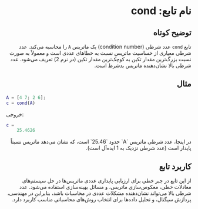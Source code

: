 
<div dir="rtl">

# نام تابع: cond

## توضیح کوتاه
تابع `cond` عدد شرطی (condition number) یک ماتریس `A` را محاسبه می‌کند. عدد شرطی معیاری از حساسیت ماتریس نسبت به خطاهای عددی است و معمولاً به صورت نسبت بزرگ‌ترین مقدار تکین به کوچک‌ترین مقدار تکین (در نرم 2) تعریف می‌شود. عدد شرطی بالا نشان‌دهنده ماتریس بدشرط است.

## مثال
<div dir="ltr">

```matlab
A = [4 7; 2 6];
c = cond(A)
```

خروجی:
```matlab
c =
    25.4626
```

</div>
در اینجا، عدد شرطی ماتریس `A` حدود `25.46` است، که نشان می‌دهد ماتریس نسبتاً پایدار است (عدد شرطی نزدیک به 1 ایده‌آل است).

## کاربرد تابع
از این تابع در جبر خطی برای ارزیابی پایداری عددی ماتریس‌ها در حل سیستم‌های معادلات خطی، معکوس‌سازی ماتریس، و مسائل بهینه‌سازی استفاده می‌شود. عدد شرطی بالا می‌تواند نشان‌دهنده مشکلات عددی در محاسبات باشد، بنابراین در مهندسی، پردازش سیگنال، و تحلیل داده‌ها برای انتخاب روش‌های محاسباتی مناسب کاربرد دارد.

</div>
